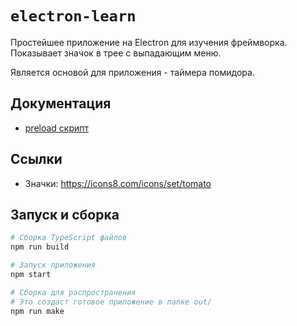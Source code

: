 # `electron-learn`

Простейшее приложение на Electron для изучения фреймворка. Показывает значок в трее с выпадающим меню.

Является основой для приложения - таймера помидора.

## Документация

- [preload скрипт](./docs/preload.md)

## Ссылки

- Значки: https://icons8.com/icons/set/tomato

## Запуск и сборка

```bash
# Сборка TypeScript файлов
npm run build

# Запуск приложения
npm start

# Сборка для распространения
# Это создаст готовое приложение в папке out/
npm run make
```